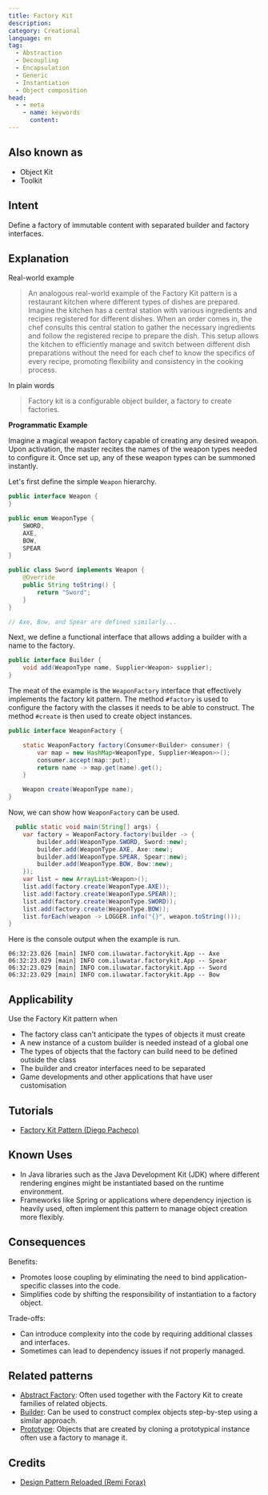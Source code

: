 ```yaml
---
title: Factory Kit
description:
category: Creational
language: en
tag:
  - Abstraction
  - Decoupling
  - Encapsulation
  - Generic
  - Instantiation
  - Object composition
head:
  - - meta
    - name: keywords
      content:
---
```


## Also known as

* Object Kit
* Toolkit

## Intent

Define a factory of immutable content with separated builder and factory interfaces.

## Explanation

Real-world example

> An analogous real-world example of the Factory Kit pattern is a restaurant kitchen where different types of dishes are prepared. Imagine the kitchen has a central station with various ingredients and recipes registered for different dishes. When an order comes in, the chef consults this central station to gather the necessary ingredients and follow the registered recipe to prepare the dish. This setup allows the kitchen to efficiently manage and switch between different dish preparations without the need for each chef to know the specifics of every recipe, promoting flexibility and consistency in the cooking process.

In plain words

> Factory kit is a configurable object builder, a factory to create factories.

**Programmatic Example**

Imagine a magical weapon factory capable of creating any desired weapon. Upon activation, the master recites the names of the weapon types needed to configure it. Once set up, any of these weapon types can be summoned instantly.

Let's first define the simple `Weapon` hierarchy.

```java
public interface Weapon {
}

public enum WeaponType {
    SWORD,
    AXE,
    BOW,
    SPEAR
}

public class Sword implements Weapon {
    @Override
    public String toString() {
        return "Sword";
    }
}

// Axe, Bow, and Spear are defined similarly...
```

Next, we define a functional interface that allows adding a builder with a name to the factory.

```java
public interface Builder {
    void add(WeaponType name, Supplier<Weapon> supplier);
}
```

The meat of the example is the `WeaponFactory` interface that effectively implements the factory kit pattern. The method `#factory` is used to configure the factory with the classes it needs to be able to construct. The method `#create` is then used to create object instances.

```java
public interface WeaponFactory {

    static WeaponFactory factory(Consumer<Builder> consumer) {
        var map = new HashMap<WeaponType, Supplier<Weapon>>();
        consumer.accept(map::put);
        return name -> map.get(name).get();
    }

    Weapon create(WeaponType name);
}
```

Now, we can show how `WeaponFactory` can be used.

```java
  public static void main(String[] args) {
    var factory = WeaponFactory.factory(builder -> {
        builder.add(WeaponType.SWORD, Sword::new);
        builder.add(WeaponType.AXE, Axe::new);
        builder.add(WeaponType.SPEAR, Spear::new);
        builder.add(WeaponType.BOW, Bow::new);
    });
    var list = new ArrayList<Weapon>();
    list.add(factory.create(WeaponType.AXE));
    list.add(factory.create(WeaponType.SPEAR));
    list.add(factory.create(WeaponType.SWORD));
    list.add(factory.create(WeaponType.BOW));
    list.forEach(weapon -> LOGGER.info("{}", weapon.toString()));
}
```

Here is the console output when the example is run.

```
06:32:23.026 [main] INFO com.iluwatar.factorykit.App -- Axe
06:32:23.029 [main] INFO com.iluwatar.factorykit.App -- Spear
06:32:23.029 [main] INFO com.iluwatar.factorykit.App -- Sword
06:32:23.029 [main] INFO com.iluwatar.factorykit.App -- Bow
```

## Applicability

Use the Factory Kit pattern when

* The factory class can't anticipate the types of objects it must create
* A new instance of a custom builder is needed instead of a global one
* The types of objects that the factory can build need to be defined outside the class
* The builder and creator interfaces need to be separated
* Game developments and other applications that have user customisation

## Tutorials

* [Factory Kit Pattern (Diego Pacheco)](https://diego-pacheco.medium.com/factory-kit-pattern-66d5ccb0c405)

## Known Uses

* In Java libraries such as the Java Development Kit (JDK) where different rendering engines might be instantiated based on the runtime environment.
* Frameworks like Spring or applications where dependency injection is heavily used, often implement this pattern to manage object creation more flexibly.

## Consequences

Benefits:

* Promotes loose coupling by eliminating the need to bind application-specific classes into the code.
* Simplifies code by shifting the responsibility of instantiation to a factory object.

Trade-offs:

* Can introduce complexity into the code by requiring additional classes and interfaces.
* Sometimes can lead to dependency issues if not properly managed.

## Related patterns

* [Abstract Factory](https://java-design-patterns.com/patterns/abstract-factory/): Often used together with the Factory Kit to create families of related objects.
* [Builder](https://java-design-patterns.com/patterns/builder/): Can be used to construct complex objects step-by-step using a similar approach.
* [Prototype](https://java-design-patterns.com/patterns/prototype/): Objects that are created by cloning a prototypical instance often use a factory to manage it.

## Credits

* [Design Pattern Reloaded (Remi Forax)](https://www.youtube.com/watch?v=-k2X7guaArU)
